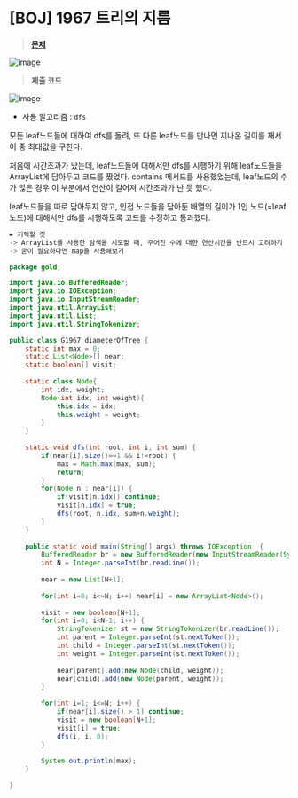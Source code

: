 # [BOJ] 1967 트리의 지름
> **[문제](https://www.acmicpc.net/problem/1967)**
> 
![image](https://user-images.githubusercontent.com/80896077/176990207-1bae6660-e32a-4e18-aec4-66802ff7cd5b.png)

> **제출 코드**
> 
![image](https://user-images.githubusercontent.com/80896077/176990220-3ef0eb11-f5a0-4607-be5c-6c952e45566a.png)

- 사용 알고리즘 : `dfs`

모든 leaf노드들에 대하여 dfs를 돌려, 또 다른 leaf노드를 만나면 지나온 길이를 재서 이 중 최대값을 구한다.

처음에 시간초과가 났는데, leaf노드들에 대해서만 dfs를 시행하기 위해 leaf노드들을 ArrayList에 담아두고 코드를 짰었다. contains 메서드를 사용했었는데, leaf노드의 수가 많은 경우 이 부분에서 연산이 길어져 시간초과가 난 듯 했다.

leaf노드들을 따로 담아두지 않고, 인접 노드들을 담아둔 배열의 길이가 1인 노드(=leaf노드)에 대해서만 dfs를 시행하도록 코드를 수정하고 통과했다.

 

```java
✒️ 기억할 것
-> ArrayList를 사용한 탐색을 시도할 때, 주어진 수에 대한 연산시간을 반드시 고려하기
-> 굳이 필요하다면 map을 사용해보기
```

```java
package gold;

import java.io.BufferedReader;
import java.io.IOException;
import java.io.InputStreamReader;
import java.util.ArrayList;
import java.util.List;
import java.util.StringTokenizer;

public class G1967_diameterOfTree {
	static int max = 0;
	static List<Node>[] near;
	static boolean[] visit;
	
	static class Node{
		int idx, weight;
		Node(int idx, int weight){
			this.idx = idx;
			this.weight = weight;
		}
	}
	
	static void dfs(int root, int i, int sum) {
		if(near[i].size()==1 && i!=root) {
			max = Math.max(max, sum);
			return;
		}
		for(Node n : near[i]) {
			if(visit[n.idx]) continue;
			visit[n.idx] = true;
			dfs(root, n.idx, sum+n.weight);
		}
	}
	
	public static void main(String[] args) throws IOException  {
		BufferedReader br = new BufferedReader(new InputStreamReader(System.in));
		int N = Integer.parseInt(br.readLine());
		
		near = new List[N+1];
		
		for(int i=0; i<=N; i++) near[i] = new ArrayList<Node>();
		
		visit = new boolean[N+1];
		for(int i=0; i<N-1; i++) {
			StringTokenizer st = new StringTokenizer(br.readLine());
			int parent = Integer.parseInt(st.nextToken());
			int child = Integer.parseInt(st.nextToken());
			int weight = Integer.parseInt(st.nextToken());
			
			near[parent].add(new Node(child, weight));
			near[child].add(new Node(parent, weight));
		}
		
		for(int i=1; i<=N; i++) {
			if(near[i].size() > 1) continue;
			visit = new boolean[N+1];
			visit[i] = true;
			dfs(i, i, 0);
		}
		
		System.out.println(max);
	}

}
```
